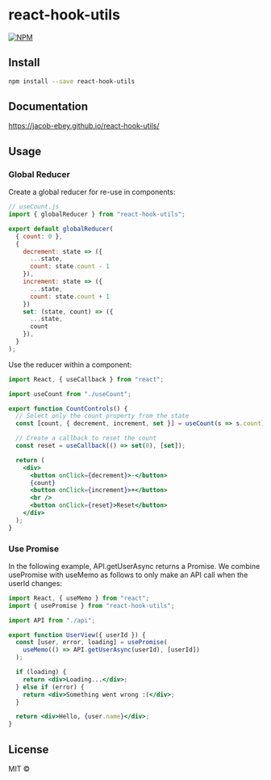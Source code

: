 # react-hook-utils

>

[![NPM](https://img.shields.io/npm/v/react-hook-utils.svg)](https://www.npmjs.com/package/react-hook-utils)

## Install

```bash
npm install --save react-hook-utils
```

## Documentation

https://jacob-ebey.github.io/react-hook-utils/

## Usage

### Global Reducer

Create a global reducer for re-use in components:

```jsx
// useCount.js
import { globalReducer } from "react-hook-utils";

export default globalReducer(
  { count: 0 },
  {
    decrement: state => ({
      ...state,
      count: state.count - 1
    }),
    increment: state => ({
      ...state,
      count: state.count + 1
    })
    set: (state, count) => ({
      ...state,
      count
    }),
  }
);
```

Use the reducer within a component:

```jsx
import React, { useCallback } from "react";

import useCount from "./useCount";

export function CountControls() {
  // Select only the count property from the state
  const [count, { decrement, increment, set }] = useCount(s => s.count);

  // Create a callback to reset the count
  const reset = useCallback(() => set(0), [set]);

  return (
    <div>
      <button onClick={decrement}>-</button>
      {count}
      <button onClick={increment}>+</button>
      <br />
      <button onClick={reset}>Reset</button>
    </div>
  );
}
```

### Use Promise

In the following example, API.getUserAsync returns a Promise. We combine usePromise with useMemo as follows to only make an API call when the userId changes:

```jsx
import React, { useMemo } from "react";
import { usePromise } from "react-hook-utils";

import API from "./api";

export function UserView({ userId }) {
  const [user, error, loading] = usePromise(
    useMemo(() => API.getUserAsync(userId), [userId])
  );

  if (loading) {
    return <div>Loading...</div>;
  } else if (error) {
    return <div>Something went wrong :(</div>;
  }

  return <div>Hello, {user.name}</div>;
}
```

## License

MIT © [](https://github.com/)
